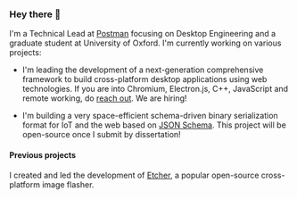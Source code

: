 ### Hey there 👋

I'm a Technical Lead at [Postman](https://www.postman.com) focusing on Desktop
Engineering and a graduate student at University of Oxford. I'm currently
working on various projects:

- I'm leading the development of a next-generation comprehensive framework to
  build cross-platform desktop applications using web technologies. If you are
  into Chromium, Electron.js, C++, JavaScript and remote working, do [reach
  out](mailto:juan.viotti@postman). We are hiring!

- I'm building a very space-efficient schema-driven binary serialization format
  for IoT and the web based on [JSON Schema](http://json-schema.org). This
  project will be open-source once I submit by dissertation!

#### Previous projects

I created and led the development of
[Etcher](https://github.com/balena-io/etcher), a popular open-source
cross-platform image flasher.
